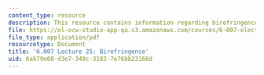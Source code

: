 ```yaml
---
content_type: resource
description: This resource contains information regarding birefringence.
file: https://ol-ocw-studio-app-qa.s3.amazonaws.com/courses/6-007-electromagnetic-energy-from-motors-to-lasers-spring-2011/6ab79e08d3e7349c31837e76bb23166d_MIT6_007S11_lec25.pdf
file_type: application/pdf
resourcetype: Document
title: '6.007 Lecture 25: Birefringence'
uid: 6ab79e08-d3e7-349c-3183-7e76bb23166d
---
```

